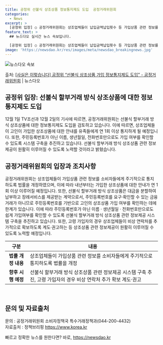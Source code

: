 ```yaml
---
title: 공정위 선불식 상조상품 정보통지제도 도입  공정거래위원회
categories:
  - News
excerpt: >
  [공정위 입장] ○ 공정거래위원회는 상조업체들이 납입금액납입횟수 등 가입상품 관련 정보를 소비자들에게 주기적…
feature_text: >
  ## 뉴스다오 실시간 뉴스 속보입니다.

  [공정위 입장] ○ 공정거래위원회는 상조업체들이 납입금액납입횟수 등 가입상품 관련 정보를 소비자들에게 주기적…
image: 'https://newsdao.kr/res/images/meta/newsdao_breakingnews.jpg'
---
```


![뉴스다오 속보](https://newsdao.kr/res/images/meta/newsdao_breakingnews.jpg)

<p>출처: <a href="https://newsdao.kr/2727" rel="dofollow">[사실은 이렇습니다] 공정위 “선불식 상조상품 가입 정보통지제도 도입” - 공정거래위원회</a> | 뉴스다오</p>

<h2 data-ke-size="size26">공정위 입장: 선불식 할부거래 방식 상조상품에 대한 정보통지제도 도입</h2>
<p data-ke-size="size16">12월 1일 TV조선과 12월 2일의 기사에 따르면, 공정거래위원회는 선불식 할부거래 방식 상조상품에 대한 정보통지제도 도입을 검토하고 있습니다. 이에 따르면, 상조업체들이 고인이 가입한 상조상품에 대한 안내를 유족들에게 연 1회 이상 통지하게 될 예정입니다. 또한, 주민등록번호가 아닌 이름, 생년월일, 전화번호만으로도 가입 여부를 확인할 수 있도록 시스템 구축을 추진하고 있습니다. 선불식 할부거래 방식 상조상품 관련 정보제공이 원활히 이루어질 수 있도록 노력할 것이라고 밝혔습니다.</p>

<h2 data-ke-size="size26">공정거래위원회의 입장과 조치사항</h2>
<p data-ke-size="size16">공정거래위원회는 상조업체들이 가입상품 관련 정보를 소비자들에게 주기적으로 통지하도록 법률을 개정하였으며, 이에 따라 내년부터는 가입한 상조상품에 대한 안내가 연 1회 이상 이루어질 예정입니다. 또한, 선불식 할부거래 방식 상조상품은 대금을 분할하여 납부하고 장례서비스를 제공받는 계약으로서, 주민등록번호를 요구·확인할 수 있는 금융거래가 아니므로 주민등록번호를 기반으로 고인의 상조상품 가입 여부를 확인하는 데에 한계가 있습니다. 이에 따라 주민등록번호가 아닌 이름 · 생년월일 · 전화번호만으로도 쉽게 가입여부를 확인할 수 있도록 선불식 할부거래 방식 상조상품 관련 정보제공 시스템 구축을 추진하고 있습니다. 또한, 고령 가입자의 경우 상조업체들이 비상 연락처를 추가적으로 확보하도록 계도·권고하는 등 상조상품 관련 정보제공이 원활히 이루어질 수 있도록 노력할 예정입니다. </p>

<table>
<thead>
	<tr>
		<th>구분</th>
		<th>내용</th>
	</tr>
</thead>
<tbody>
	<tr>
		<td style="text-align: center; height: 17px;"><b>법률 개정 내용</b></td>
		<td>상조업체들이 가입상품 관련 정보를 소비자들에게 주기적으로 통지하도록 법률을 개정</td>
	</tr>
	<tr>
		<td style="text-align: center; height: 17px;"><b>향후 시행 예정</b></td>
		<td>선불식 할부거래 방식 상조상품 관련 정보제공 시스템 구축 추진, 고령 가입자의 경우 비상 연락처 추가 확보 계도·권고</td>
	</tr>
</tbody>
</table>

<p data-ke-size="size16">&nbsp;</p>
<h2 data-ke-size="size26">문의 및 자료출처</h2>
<p data-ke-size="size16">문의 : 공정거래위원회 소비자정책국 특수거래정책과(044-200-4432)<br>
자료출처 : 정책브리핑 <a href="https://https://www.korea.kr">https://www.korea.kr</a></p> 

빠르고 정확한 뉴스를 원한다면? 바로, <a href="https://newsdao.kr" rel="dofollow">https://newsdao.kr</a>


    
